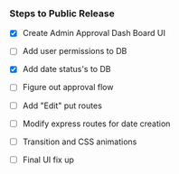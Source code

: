 ### Steps to Public Release
- [X] Create Admin Approval Dash Board UI
- [ ] Add user permissions to DB
- [X] Add date status's to DB
- [ ] Figure out approval flow
- [ ] Add "Edit" put routes

- [ ] Modify express routes for date creation
- [ ] Transition and CSS animations
- [ ] Final UI fix up
